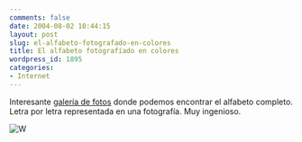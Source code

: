 ```yaml
---
comments: false
date: 2004-08-02 10:44:15
layout: post
slug: el-alfabeto-fotografado-en-colores
title: El alfabeto fotografíado en colores
wordpress_id: 1895
categories:
- Internet
---
```


Interesante [galería de fotos](http://www.pbase.com/abbarich/coloured_alphabet) donde podemos encontrar el alfabeto completo. Letra por letra representada en una fotografía. Muy ingenioso.





![W](http://www.minid.net/images/w.png)




 
